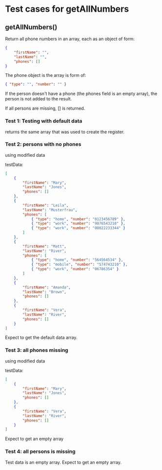 # Test cases for getAllNumbers

## **getAllNumbers()**

Return all phone numbers in an array, each as an object of form:

```json
{
	"firstName": "",
	"lastName": "",
	"phones": []
}
```

The phone object is the array is form of:

```json
{ "type": "", "number": "" }
```

If the person doesn't have a phone (the phones field is an empty array), the person is not added to the result.

If all persons are missing, [] is returned.

### Test 1: Testing with default data

returns the same array that was used to create the register.

### Test 2: persons with no phones

using modified data

testData:

```json
[
	{
		"firstName": "Mary",
		"lastName": "Jones",
		"phones": []
	},
	{
		"firstName": "Leila",
		"lastName": "Musterfrau",
		"phones": [
			{ "type": "home", "number": "0123456789" },
			{ "type": "work", "number": "9876543210" },
			{ "type": "work", "number": "00022233344" }
		]
	},
	{
		"firstName": "Matt",
		"lastName": "River",
		"phones": [
			{ "type": "home", "number": "564564534" },
			{ "type": "mobile", "number": "574743210" },
			{ "type": "work", "number": "06786354" }
		]
	},
	{
		"firstName": "Amanda",
		"lastName": "Brown",
		"phones": []
	},
	{
		"firstName": "Vera",
		"lastName": "River",
		"phones": []
	}
]
```

Expect to get the default data array.

### Test 3: all phones missing

using modified data

testData:

```json
[
	{
		"firstName": "Mary",
		"lastName": "Jones",
		"phones": []
	},
	{
		"firstName": "Vera",
		"lastName": "River",
		"phones": []
	}
]
```

Expect to get an empty array

### Test 4: all persons is missing

Test data is an empty array.
Expect to get an empty array.
